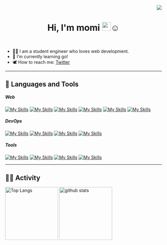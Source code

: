 <p align="right"> 
  <img src="https://komarev.com/ghpvc/?username=NonokaM" />
 </p>


<h1 align="center">Hi, I'm momi  <img src="https://media.giphy.com/media/hvRJCLFzcasrR4ia7z/giphy.gif" width="28">☺️</h1>
<br>

 - 👩‍🎓 I am a student engineer who loves web development.
 - 🌱 I’m currently learning go!
 - 🕊️ How to reach me: [Twitter](https://twitter.com/irdx_m)


<hr>
<h2>🫶 Languages and Tools</h2>

##### Web
[![My Skills](https://skillicons.dev/icons?i=react)](https://react.dev/)
[![My Skills](https://skillicons.dev/icons?i=nextjs)](https://nextjs.org/)
[![My Skills](https://skillicons.dev/icons?i=ts)](https://www.typescriptlang.org/)
[![My Skills](https://skillicons.dev/icons?i=css)](https://developer.mozilla.org/ja/docs/Web/CSS/Reference)
[![My Skills](https://skillicons.dev/icons?i=go)](https://go.dev)
[![My Skills](https://skillicons.dev/icons?i=fastapi)](https://fastapi.tiangolo.com/)
##### DevOps
[![My Skills](https://skillicons.dev/icons?i=aws)](https://aws.amazon.com/)
[![My Skills](https://skillicons.dev/icons?i=terraform)](https://www.terraform.io/)
[![My Skills](https://skillicons.dev/icons?i=githubactions)](https://github.com/features/actions)
[![My Skills](https://skillicons.dev/icons?i=vercel)](https://vercel.com/)
##### Tools
[![My Skills](https://skillicons.dev/icons?i=github)](https://github.com/)
[![My Skills](https://skillicons.dev/icons?i=figma)](https://www.figma.com/)
[![My Skills](https://skillicons.dev/icons?i=firebase)](https://firebase.google.com/)
[![My Skills](https://skillicons.dev/icons?i=docker)](https://www.docker.com/)


<hr>
<h2>🏃‍♀️ Activity</h2>
<p align="left"> 
  <img alt="Top Langs" height="170px" src="https://github-readme-stats.vercel.app/api?username=NonokaM&theme=vue-dark&layout=compact" />
  <img alt="github stats" height="170px" src="https://github-readme-stats.vercel.app/api/top-langs/?username=NonokaM&theme=vue-dark&layout=compact" />
</p>


<!--
**NonokaM/NonokaM** is a ✨ _special_ ✨ repository because its `README.md` (this file) appears on your GitHub profile.

Here are some ideas to get you started:

- 🔭 I’m currently working on ...
- 🌱 I’m currently learning ...
- 👯 I’m looking to collaborate on ...
- 🤔 I’m looking for help with ...
- 💬 Ask me about ...
- 📫 How to reach me: ...
- 😄 Pronouns: ...
- ⚡ Fun fact: ...
-->
